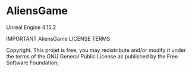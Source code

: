 # AliensGame

Unreal Engine 4.15.2

IMPORTANT AliensGame LICENSE TERMS

Copyright. This projet is free; you may redistribute and/or modify it under the terms of the GNU General Public License as published by the Free Software Foundation;
